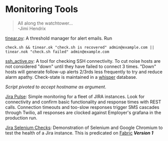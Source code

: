 # Monitoring Tools

> All along the watchtower...  
> -Jimi Hendrix  

[tinear.py](tinear.py): A threshold manager for alert emails. Run

```
check.sh && tinear.ok "check.sh is recovered" admin@example.com || tinear.nok "check.sh failed" admin@example.com
```


[ssh_active.py](ssh_active.py): A tool for checking SSH connectivity. To cut noise hosts are not considered "down" until they have failed to connect 3 times. "Down" hosts will generate follow-up alerts 2/3rds less frequently to try and reduce alarm apathy. Check-state is maintained in a [whisper](https://github.com/graphite-project/whisper) database.  

*Script pivoted to accept hostname as argument*.  

[Jira Pulse](jira_pulse): Simple monitoring for a fleet of JIRA instances. Look for connectivity and confirm basic functionality and response times with REST calls. Connection timeouts and too-slow responses trigger SMS cascades through Twilio, all responses are clocked against Employer's grafana in the production run. 


[Jira Selenium Checks](jira-selenium): Demonstration of Selenium and Google Chromium to test the health of a Jira instance. This is predicated on [Fabric](http://www.fabfile.org) ***Version 1***
